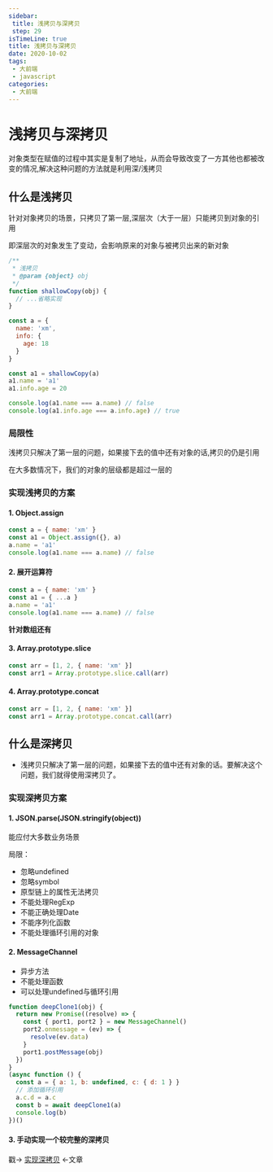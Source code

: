 ```yaml
---
sidebar:
 title: 浅拷贝与深拷贝
 step: 29
isTimeLine: true
title: 浅拷贝与深拷贝
date: 2020-10-02
tags:
 - 大前端
 - javascript
categories:
 - 大前端
---
```

# 浅拷贝与深拷贝

对象类型在赋值的过程中其实是复制了地址，从而会导致改变了一方其他也都被改变的情况,解决这种问题的方法就是利用深/浅拷贝

## 什么是浅拷贝

针对对象拷贝的场景，只拷贝了第一层,深层次（大于一层）只能拷贝到对象的引用

即深层次的对象发生了变动，会影响原来的对象与被拷贝出来的新对象

```js
/**
 * 浅拷贝
 * @param {object} obj
 */
function shallowCopy(obj) {
  // ...省略实现
}

const a = {
  name: 'xm',
  info: {
    age: 18
  }
}

const a1 = shallowCopy(a)
a1.name = 'a1'
a1.info.age = 20

console.log(a1.name === a.name) // false
console.log(a1.info.age === a.info.age) // true
```

### 局限性
浅拷贝只解决了第一层的问题，如果接下去的值中还有对象的话,拷贝的仍是引用

在大多数情况下，我们的对象的层级都是超过一层的

### 实现浅拷贝的方案
#### 1. Object.assign
```js
const a = { name: 'xm' }
const a1 = Object.assign({}, a)
a.name = 'a1'
console.log(a1.name === a.name) // false
```
#### 2. 展开运算符
```js
const a = { name: 'xm' }
const a1 = { ...a }
a.name = 'a1'
console.log(a1.name === a.name) // false
```

**针对数组还有**
#### 3. Array.prototype.slice
```js
const arr = [1, 2, { name: 'xm' }]
const arr1 = Array.prototype.slice.call(arr)
```
#### 4. Array.prototype.concat
```js
const arr = [1, 2, { name: 'xm' }]
const arr1 = Array.prototype.concat.call(arr)
```

## 什么是深拷贝
* 浅拷贝只解决了第一层的问题，如果接下去的值中还有对象的话。要解决这个问题，我们就得使用深拷贝了。

### 实现深拷贝方案
#### 1. JSON.parse(JSON.stringify(object))
能应付大多数业务场景

局限：
* 忽略undefined
* 忽略symbol
* 原型链上的属性无法拷贝
* 不能处理RegExp
* 不能正确处理Date
* 不能序列化函数
* 不能处理循环引用的对象

#### 2. MessageChannel
* 异步方法
* 不能处理函数
* 可以处理undefined与循环引用

```js
function deepClone1(obj) {
  return new Promise((resolve) => {
    const { port1, port2 } = new MessageChannel()
    port2.onmessage = (ev) => {
      resolve(ev.data)
    }
    port1.postMessage(obj)
  })
}
(async function () {
  const a = { a: 1, b: undefined, c: { d: 1 } }
  // 添加循环引用
  a.c.d = a.c
  const b = await deepClone1(a)
  console.log(b)
})()
```

#### 3. 手动实现一个较完整的深拷贝

戳→ [实现深拷贝](./../../coding/js/deepClone.md) ←文章
